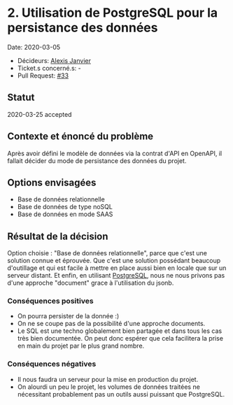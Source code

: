 # 2. Utilisation de PostgreSQL pour la persistance des données

Date: 2020-03-05

-   Décideurs: [Alexis Janvier](https://github.com/alexisjanvier)
-   Ticket.s concerné.s: -
-   Pull Request: [#33](https://github.com/CaenCamp/jobs-caen-camp/pull/33)

## Statut

2020-03-25 accepted

## Contexte et énoncé du problème

Après avoir défini le modèle de données via la contrat d'API en OpenAPI, il fallait décider du mode de persistance des données du projet.

## Options envisagées

-   Base de données relationnelle
-   Base de données de type noSQL
-   Base de données en mode SAAS

## Résultat de la décision

Option choisie : "Base de données relationnelle", parce que c'est une solution connue et éprouvée. Que c'est une solution possédant beaucoup d'outillage et qui est facile à mettre en place aussi bien en locale que sur un serveur distant. Et enfin, en utilisant [PostgreSQL](https://www.postgresql.org/), nous ne nous privons pas d'une approche "document" grace à l'utilisation du jsonb.

### Conséquences positives

-   On pourra persister de la donnée :)
-   On ne se coupe pas de la possibilité d'une approche documents.
-   Le SQL est une techno globalement bien partagée et dans tous les cas très bien documentée. On peut donc espérer que cela facilitera la prise en main du projet par le plus grand nombre.

### Conséquences négatives

-   Il nous faudra un serveur pour la mise en production du projet.
-   On alourdi un peu le projet, les volumes de données traitées ne nécessitant probablement pas un outils aussi puissant que PostgreSQL.
